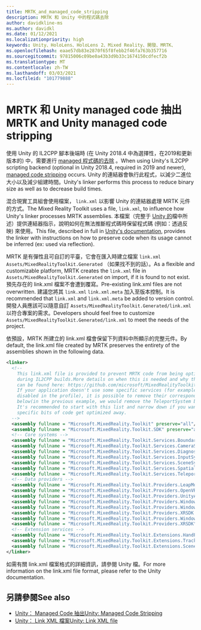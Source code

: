 ```yaml
---
title: MRTK_and_managed_code_stripping
description: MRTK 和 Unity 中的程式碼去除
author: davidkline-ms
ms.author: davidkl
ms.date: 01/12/2021
ms.localizationpriority: high
keywords: Unity、HoloLens、HoloLens 2、Mixed Reality、開發、MRTK、
ms.openlocfilehash: eaae57db83e2870f65f8febb2f46fa763b357716
ms.sourcegitcommit: 97815006c09be0a43b3d9b33c1674150cdfecf2b
ms.translationtype: MT
ms.contentlocale: zh-TW
ms.lasthandoff: 03/03/2021
ms.locfileid: "101779888"
---
```

# <a name="mrtk-and-unity-managed-code-stripping"></a><span data-ttu-id="11dcc-104">MRTK 和 Unity managed code 抽出</span><span class="sxs-lookup"><span data-stu-id="11dcc-104">MRTK and Unity managed code stripping</span></span>

<span data-ttu-id="11dcc-105">使用 Unity 的 IL2CPP 腳本後端時 (在 Unity 2018.4 中為選擇性，在2019和更新版本的) 中，需要進行 [managed 程式碼的去除](https://docs.unity3d.com/Manual/ManagedCodeStripping.html) 。</span><span class="sxs-lookup"><span data-stu-id="11dcc-105">When using Unity's IL2CPP scripting backend (optional in Unity 2018.4, required in 2019 and newer), [managed code stripping](https://docs.unity3d.com/Manual/ManagedCodeStripping.html) occurs.</span></span>
<span data-ttu-id="11dcc-106">Unity 的連結器會執行此程式，以減少二進位大小以及減少組建時間。</span><span class="sxs-lookup"><span data-stu-id="11dcc-106">Unity's linker performs this process to reduce binary size as well as to decrease build times.</span></span>

<span data-ttu-id="11dcc-107">混合現實工具組會使用檔案， `link.xml` 以影響 Unity 的連結器處理 MRTK 元件的方式。</span><span class="sxs-lookup"><span data-stu-id="11dcc-107">The Mixed Reality Toolkit uses a file, `link.xml`, to influence how Unity's linker processes MRTK assemblies.</span></span> <span data-ttu-id="11dcc-108">本檔案（完整于 [Unity 的](https://docs.unity3d.com/Manual/ManagedCodeStripping.html#LinkXML)檔中所述）提供連結器指示，說明如何在無法推斷程式碼時保留程式碼 (例如：透過反映) 來使用。</span><span class="sxs-lookup"><span data-stu-id="11dcc-108">This file, described in full in [Unity's documentation](https://docs.unity3d.com/Manual/ManagedCodeStripping.html#LinkXML), provides the linker with instructions on how to preserve code when its usage cannot be inferred (ex: used via reflection).</span></span>

<span data-ttu-id="11dcc-109">MRTK 是有彈性且可自訂的平臺，它會在匯入時建立檔案 `link.xml` `Assets/MixedRealityToolkit.Generated` （如果找不到的話）。</span><span class="sxs-lookup"><span data-stu-id="11dcc-109">As a flexible and customizable platform, MRTK creates the `link.xml` file in `Assets/MixedRealityToolkit.Generated` on import, if it is found to not exist.</span></span> <span data-ttu-id="11dcc-110">預先存在的 link.xml 檔案不會遭到覆寫。</span><span class="sxs-lookup"><span data-stu-id="11dcc-110">Pre-existing link.xml files are not overwritten.</span></span> <span data-ttu-id="11dcc-111">建議您將其 `link.xml` `link.xml.meta` 加入至版本控制。</span><span class="sxs-lookup"><span data-stu-id="11dcc-111">It is recommended that `link.xml` and `link.xml.meta` be added to version control.</span></span> <span data-ttu-id="11dcc-112">開發人員應該可以隨意自訂 `Assets/MixedRealityToolkit.Generated/link.xml` 以符合專案的需求。</span><span class="sxs-lookup"><span data-stu-id="11dcc-112">Developers should feel free to customize `Assets/MixedRealityToolkit.Generated/link.xml` to meet the needs of the project.</span></span>

<span data-ttu-id="11dcc-113">依預設，MRTK 所建立的 link.xml 檔會保留下列資料中所顯示的完整元件。</span><span class="sxs-lookup"><span data-stu-id="11dcc-113">By default, the link.xml file created by MRTK preserves the entirety of the assemblies shown in the following data.</span></span>

``` xml
<linker> 
  <!-- 
    This link.xml file is provided to prevent MRTK code from being optimized away 
    during IL2CPP builds.More details on when this is needed and why this is needed 
    can be found here: https://github.com/microsoft/MixedRealityToolkit-Unity/issues/5273 
    If your application doesn't use some specific services (for example, if teleportation system is 
    disabled in the profile), it is possible to remove their corresponding lines down 
    below(in the previous example, we would remove the TeleportSystem below). 
    It's recommended to start with this list and narrow down if you want to ensure 
    specific bits of code get optimized away. 
  --> 
  <assembly fullname = "Microsoft.MixedReality.Toolkit" preserve="all"/> 
  <assembly fullname = "Microsoft.MixedReality.Toolkit.SDK" preserve="all"/> 
  <!-- Core systems --> 
  <assembly fullname = "Microsoft.MixedReality.Toolkit.Services.BoundarySystem" preserve="all"/> 
  <assembly fullname = "Microsoft.MixedReality.Toolkit.Services.CameraSystem" preserve="all"/> 
  <assembly fullname = "Microsoft.MixedReality.Toolkit.Services.DiagnosticsSystem" preserve="all"/> 
  <assembly fullname = "Microsoft.MixedReality.Toolkit.Services.InputSystem" preserve="all"/> 
  <assembly fullname = "Microsoft.MixedReality.Toolkit.Services.SceneSystem" preserve="all"/> 
  <assembly fullname = "Microsoft.MixedReality.Toolkit.Services.SpatialAwarenessSystem" preserve="all"/> 
  <assembly fullname = "Microsoft.MixedReality.Toolkit.Services.TeleportSystem" preserve="all"/> 
  <!-- Data providers --> 
  <assembly fullname = "Microsoft.MixedReality.Toolkit.Providers.LeapMotion" preserve="all"/> 
  <assembly fullname = "Microsoft.MixedReality.Toolkit.Providers.OpenVR" preserve="all"/> 
  <assembly fullname = "Microsoft.MixedReality.Toolkit.Providers.UnityAR" preserve="all"/> 
  <assembly fullname = "Microsoft.MixedReality.Toolkit.Providers.WindowsMixedReality.Shared" preserve="all"/> 
  <assembly fullname = "Microsoft.MixedReality.Toolkit.Providers.WindowsMixedReality" preserve="all"/> 
  <assembly fullname = "Microsoft.MixedReality.Toolkit.Providers.XRSDK.WindowsMixedReality" preserve="all"/> 
  <assembly fullname = "Microsoft.MixedReality.Toolkit.Providers.WindowsVoiceInput" preserve="all"/> 
  <assembly fullname = "Microsoft.MixedReality.Toolkit.Providers.XRSDK" preserve="all"/> 
  <!-- Extension services --> 
  <assembly fullname = "Microsoft.MixedReality.Toolkit.Extensions.HandPhysics" preserve="all"/> 
  <assembly fullname = "Microsoft.MixedReality.Toolkit.Extensions.Tracking" preserve="all"/> 
  <assembly fullname = "Microsoft.MixedReality.Toolkit.Extensions.SceneTransitionService" preserve="all"/> 
</linker>
```

<span data-ttu-id="11dcc-114">如需有關 link.xml 檔案格式的詳細資訊，請參閱 Unity 檔。</span><span class="sxs-lookup"><span data-stu-id="11dcc-114">For more information on the link.xml file format, please refer to the Unity documentation.</span></span>

## <a name="see-also"></a><span data-ttu-id="11dcc-115">另請參閱</span><span class="sxs-lookup"><span data-stu-id="11dcc-115">See also</span></span>

- [<span data-ttu-id="11dcc-116">Unity： Managed Code 抽出</span><span class="sxs-lookup"><span data-stu-id="11dcc-116">Unity: Managed Code Stripping</span></span>](https://docs.unity3d.com/Manual/ManagedCodeStripping.html)
- [<span data-ttu-id="11dcc-117">Unity： Link XML 檔案</span><span class="sxs-lookup"><span data-stu-id="11dcc-117">Unity: Link XML file</span></span>](https://docs.unity3d.com/Manual/ManagedCodeStripping.html#LinkXML)

